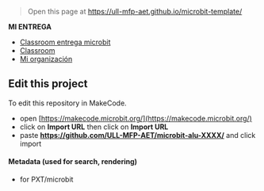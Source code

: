 
> Open this page at <https://ull-mfp-aet.github.io/microbit-template/>




**MI ENTREGA**
* [Classroom entrega microbit](https://classroom.github.com/classrooms/149104090-ull-mfp-aet-2324-alu0100224023/assignments/microbit-v2)
* [Classroom](https://classroom.github.com/classrooms/149104090-ull-mfp-aet-2324-alu0100224023)
* [Mi organización](https://github.com/ULL-MFP-AET-2324-alu0100224023)

## Edit this project

To edit this repository in MakeCode.

* open [https://makecode.microbit.org/](https://makecode.microbit.org/)
* click on **Import URL** then click on **Import URL**
* paste **https://github.com/ULL-MFP-AET/microbit-alu-XXXX/** and click import

#### Metadata (used for search, rendering)

* for PXT/microbit


<script src="https://makecode.com/gh-pages-embed.js">
</script>
<script>makeCodeRender("{{ site.makecode.home_url }}", "{{ site.github.owner_name }}/{{ site.github.repository_name }}");
</script>
